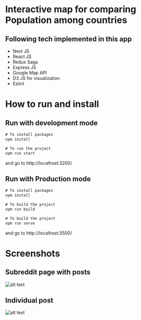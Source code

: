 # Interactive map for comparing Population among countries 

## Following tech implemented in this app

- Next JS
- React JS
- Redux Saga 
- Express JS
- Google Map API
- D3 JS for visualization
- Eslint 

# How to run and install

## Run with development mode


```javascript
# To install packages
npm install

# To run the project
npm run start

```

and go to http://localhost:3200/


## Run with Production mode


```javascript
# To install packages
npm install

# To build the project
npm run build

# To build the project
npm run serve

```
and go to http://localhost:3500/


# Screenshots

## Subreddit page with posts 

![alt text](https://raw.githubusercontent.com/suchibharani/population-map-visualization/master/img/web.png)


## Individual post

![alt text](https://raw.githubusercontent.com/suchibharani/population-map-visualization/master/img/mobile.png)


